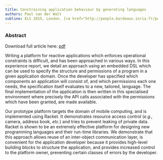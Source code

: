 ```yaml
---
title: Constraining application behaviour by generating languages
authors: Paul van der Walt
subline: ELS 2015, London. [<a href="http://people.bordeaux.inria.fr/pwalt/docs/decls.pdf">pdf</a>] [<a href="http://people.bordeaux.inria.fr/pwalt/code/diaracket.tgz">code</a>]
---
```


### Abstract

Download full article here: [pdf](http://people.bordeaux.inria.fr/docs/decls.pdf)

Writing a platform for reactive applications which enforces operational
constraints is difficult, and has been approached in various ways. In
this experience report, we detail an approach using an embedded DSL
which can be used to specify the structure and permissions of a
program in a given application domain. 
Once the developer has specified which components an
application will consist of, and which permissions each one needs, the
specification itself evaluates to a new, tailored, language.
The final implementation of the application is then written in this
specialised environment where precisely the API calls associated with
the permissions which have been granted, are made available.

Our prototype platform targets the domain of mobile computing, and is
implemented using Racket. It demonstrates resource access control (*e.g.,*
camera, address book, *etc.*) and tries to prevent leaking of private
data. Racket is shown to be an extremely effective platform for
designing new programming languages and their run-time libraries.  We
demonstrate that this approach allows reuse of an inter-object
communication layer, is convenient for the application developer
because it provides high-level building blocks to structure the
application, and provides increased control to the platform owner,
preventing certain classes of errors by the developer.
